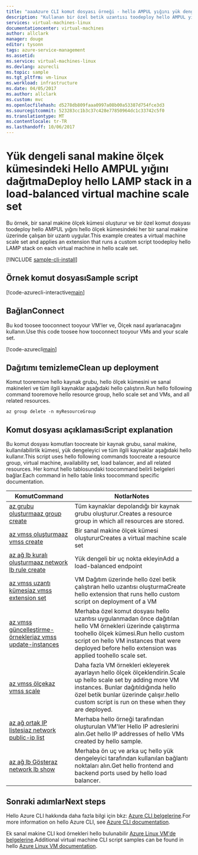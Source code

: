 ```yaml
---
title: "aaaAzure CLI komut dosyası örneği - hello AMPUL yığını yük dengelemeli mimarilerde sanal Machin ölçek kümesindeki dağıtma | Microsoft Docs"
description: "Kullanan bir özel betik uzantısı toodeploy hello AMPUL yığını bir yük dengeli sanal makineyi ölçeği Azure üzerinde Ayarla =."
services: virtual-machines-linux
documentationcenter: virtual-machines
author: allclark
manager: douge
editor: tysonn
tags: azure-service-management
ms.assetid: 
ms.service: virtual-machines-linux
ms.devlang: azurecli
ms.topic: sample
ms.tgt_pltfrm: vm-linux
ms.workload: infrastructure
ms.date: 04/05/2017
ms.author: allclark
ms.custom: mvc
ms.openlocfilehash: d5278db809faaa0997a08b00a53387d754fce3d3
ms.sourcegitcommit: 523283cc1b3c37c428e77850964dc1c33742c5f0
ms.translationtype: MT
ms.contentlocale: tr-TR
ms.lasthandoff: 10/06/2017
---
```

# <a name="deploy-hello-lamp-stack-in-a-load-balanced-virtual-machine-scale-set"></a><span data-ttu-id="739c3-103">Yük dengeli sanal makine ölçek kümesindeki Hello AMPUL yığını dağıtma</span><span class="sxs-lookup"><span data-stu-id="739c3-103">Deploy hello LAMP stack in a load-balanced virtual machine scale set</span></span>

<span data-ttu-id="739c3-104">Bu örnek, bir sanal makine ölçek kümesi oluşturur ve bir özel komut dosyası toodeploy hello AMPUL yığını hello ölçek kümesindeki her bir sanal makine üzerinde çalışan bir uzantı uygular.</span><span class="sxs-lookup"><span data-stu-id="739c3-104">This example creates a virtual machine scale set and applies an extension that runs a custom script toodeploy hello LAMP stack on each virtual machine in hello scale set.</span></span>

[!INCLUDE [sample-cli-install](../../../includes/sample-cli-install.md)]

## <a name="sample-script"></a><span data-ttu-id="739c3-105">Örnek komut dosyası</span><span class="sxs-lookup"><span data-stu-id="739c3-105">Sample script</span></span>

[!code-azurecli-interactive[main](../../../cli_scripts/virtual-machine/create-scaleset-php-ansible/build-stack.sh "Create virtual machine scale set with LAMP stack")]

## <a name="connect"></a><span data-ttu-id="739c3-106">Bağlan</span><span class="sxs-lookup"><span data-stu-id="739c3-106">Connect</span></span>

<span data-ttu-id="739c3-107">Bu kod toosee tooconnect tooyour VM'ler ve, Ölçek nasıl ayarlanacağını kullanın.</span><span class="sxs-lookup"><span data-stu-id="739c3-107">Use this code toosee how tooconnect tooyour VMs and your scale set.</span></span>

[!code-azurecli[main](../../../cli_scripts/virtual-machine/create-scaleset-php-ansible/how-to-access.sh "Access hello virtual machine scale set")]

## <a name="clean-up-deployment"></a><span data-ttu-id="739c3-108">Dağıtımı temizleme</span><span class="sxs-lookup"><span data-stu-id="739c3-108">Clean up deployment</span></span> 

<span data-ttu-id="739c3-109">Komut tooremove hello kaynak grubu, hello ölçek kümesini ve sanal makineleri ve tüm ilgili kaynaklar aşağıdaki hello çalıştırın.</span><span class="sxs-lookup"><span data-stu-id="739c3-109">Run hello following command tooremove hello resource group, hello scale set and VMs, and all related resources.</span></span>

```azurecli-interactive 
az group delete -n myResourceGroup
```

## <a name="script-explanation"></a><span data-ttu-id="739c3-110">Komut dosyası açıklaması</span><span class="sxs-lookup"><span data-stu-id="739c3-110">Script explanation</span></span>

<span data-ttu-id="739c3-111">Bu komut dosyası komutları toocreate bir kaynak grubu, sanal makine, kullanılabilirlik kümesi, yük dengeleyici ve tüm ilgili kaynaklar aşağıdaki hello kullanır.</span><span class="sxs-lookup"><span data-stu-id="739c3-111">This script uses hello following commands toocreate a resource group, virtual machine, availability set, load balancer, and all related resources.</span></span> <span data-ttu-id="739c3-112">Her komut hello tablosundaki toocommand belirli belgeleri bağlar.</span><span class="sxs-lookup"><span data-stu-id="739c3-112">Each command in hello table links toocommand specific documentation.</span></span>

| <span data-ttu-id="739c3-113">Komut</span><span class="sxs-lookup"><span data-stu-id="739c3-113">Command</span></span> | <span data-ttu-id="739c3-114">Notlar</span><span class="sxs-lookup"><span data-stu-id="739c3-114">Notes</span></span> |
|---|---|
| [<span data-ttu-id="739c3-115">az grubu oluşturma</span><span class="sxs-lookup"><span data-stu-id="739c3-115">az group create</span></span>](https://docs.microsoft.com/cli/azure/group#create) | <span data-ttu-id="739c3-116">Tüm kaynaklar depolandığı bir kaynak grubu oluşturur.</span><span class="sxs-lookup"><span data-stu-id="739c3-116">Creates a resource group in which all resources are stored.</span></span> |
| [<span data-ttu-id="739c3-117">az vmss oluşturma</span><span class="sxs-lookup"><span data-stu-id="739c3-117">az vmss create</span></span>](https://docs.microsoft.com/cli/azure/vmss#create) | <span data-ttu-id="739c3-118">Bir sanal makine ölçek kümesi oluşturur</span><span class="sxs-lookup"><span data-stu-id="739c3-118">Creates a virtual machine scale set</span></span> |
| [<span data-ttu-id="739c3-119">az ağ lb kuralı oluşturma</span><span class="sxs-lookup"><span data-stu-id="739c3-119">az network lb rule create</span></span>](https://docs.microsoft.com/cli/azure/network/lb/rule#create) | <span data-ttu-id="739c3-120">Yük dengeli bir uç nokta ekleyin</span><span class="sxs-lookup"><span data-stu-id="739c3-120">Add a load-balanced endpoint</span></span> |
| [<span data-ttu-id="739c3-121">az vmss uzantı kümesi</span><span class="sxs-lookup"><span data-stu-id="739c3-121">az vmss extension set</span></span>](https://docs.microsoft.com/cli/azure/vmss/extension#set) | <span data-ttu-id="739c3-122">VM Dağıtım üzerinde hello özel betik çalıştıran hello uzantısı oluşturma</span><span class="sxs-lookup"><span data-stu-id="739c3-122">Create hello extension that runs hello custom script on deployment of a VM</span></span> |
| [<span data-ttu-id="739c3-123">az vmss güncelleştirme-örnekleri</span><span class="sxs-lookup"><span data-stu-id="739c3-123">az vmss update-instances</span></span>](https://docs.microsoft.com/cli/azure/vmss#update-instances) | <span data-ttu-id="739c3-124">Merhaba özel komut dosyası hello uzantısı uygulanmadan önce dağıtılan hello VM örnekleri üzerinde çalıştırma toohello ölçek kümesi.</span><span class="sxs-lookup"><span data-stu-id="739c3-124">Run hello custom script on hello VM instances that were deployed before hello extension was applied toohello scale set.</span></span> |
| [<span data-ttu-id="739c3-125">az vmss ölçek</span><span class="sxs-lookup"><span data-stu-id="739c3-125">az vmss scale</span></span>](https://docs.microsoft.com/cli/azure/vmss#scale) | <span data-ttu-id="739c3-126">Daha fazla VM örnekleri ekleyerek ayarlayın hello ölçek ölçeklendirin.</span><span class="sxs-lookup"><span data-stu-id="739c3-126">Scale up hello scale set by adding more VM instances.</span></span> <span data-ttu-id="739c3-127">Bunlar dağıtıldığında hello özel betik bunlar üzerinde çalışır.</span><span class="sxs-lookup"><span data-stu-id="739c3-127">hello custom script is run on these when they are deployed.</span></span> |
| [<span data-ttu-id="739c3-128">az ağ ortak IP listesi</span><span class="sxs-lookup"><span data-stu-id="739c3-128">az network public-ip list</span></span>](https://docs.microsoft.com/cli/azure/network/public-ip#list) | <span data-ttu-id="739c3-129">Merhaba hello örneği tarafından oluşturulan VM'ler Hello IP adreslerini alın.</span><span class="sxs-lookup"><span data-stu-id="739c3-129">Get hello IP addresses of hello VMs created by hello sample.</span></span> |
| [<span data-ttu-id="739c3-130">az ağ lb Göster</span><span class="sxs-lookup"><span data-stu-id="739c3-130">az network lb show</span></span>](https://docs.microsoft.com/cli/azure/network/lb#show) | <span data-ttu-id="739c3-131">Merhaba ön uç ve arka uç hello yük dengeleyici tarafından kullanılan bağlantı noktaları alın.</span><span class="sxs-lookup"><span data-stu-id="739c3-131">Get hello frontend and backend ports used by hello load balancer.</span></span> |

## <a name="next-steps"></a><span data-ttu-id="739c3-132">Sonraki adımlar</span><span class="sxs-lookup"><span data-stu-id="739c3-132">Next steps</span></span>

<span data-ttu-id="739c3-133">Hello Azure CLI hakkında daha fazla bilgi için bkz: [Azure CLI belgelerine](https://docs.microsoft.com/cli/azure/overview).</span><span class="sxs-lookup"><span data-stu-id="739c3-133">For more information on hello Azure CLI, see [Azure CLI documentation](https://docs.microsoft.com/cli/azure/overview).</span></span>

<span data-ttu-id="739c3-134">Ek sanal makine CLI kod örnekleri hello bulunabilir [Azure Linux VM'de belgelerine](../linux/cli-samples.md?toc=%2fazure%2fvirtual-machines%2flinux%2ftoc.json).</span><span class="sxs-lookup"><span data-stu-id="739c3-134">Additional virtual machine CLI script samples can be found in hello [Azure Linux VM documentation](../linux/cli-samples.md?toc=%2fazure%2fvirtual-machines%2flinux%2ftoc.json).</span></span>
